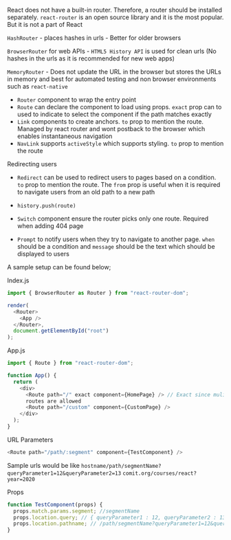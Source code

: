 React does not have a built-in router. Therefore, a router should be installed separately. `react-router` is an open source library and it is the most popular. But it is not a part of React

`HashRouter` - places hashes in urls - Better for older browsers

`BrowserRouter` for web APIs - `HTML5 History API` is used for clean urls (No hashes in the urls as it is recommended for new web apps)

`MemoryRouter` - Does not update the URL in the browser but stores the URLs in memory and best for automated testing and non browser environments such as `react-native`

- `Router` component to wrap the entry point
- `Route` can declare the component to load using props. `exact` prop can to used to indicate to select the component if the path matches exactly
- `Link` components to create anchors. `to` prop to mention the route. Managed by react router and wont postback to the browser which enables instantaneous navigation
- `NavLink` supports `activeStyle` which supports styling. `to` prop to mention the route

Redirecting users

- `Redirect` can be used to redirect users to pages based on a condition. `to` prop to mention the route. The `from` prop is useful when it is required to navigate users from an old path to a new path

- `history.push(route)`

- `Switch` component ensure the router picks only one route. Required when adding 404 page
- `Prompt` to notify users when they try to navigate to another page. `when` should be a condition and `message` should be the text which should be displayed to users

A sample setup can be found below;

Index.js

```js
import { BrowserRouter as Router } from "react-router-dom";

render(
  <Router>
    <App />
  </Router>,
  document.getElementById("root")
);
```

App.js

```js
import { Route } from "react-router-dom";

function App() {
  return (
    <div>
      <Route path="/" exact component={HomePage} /> // Exact since mulitple
      routes are allowed
      <Route path="/custom" component={CustomPage} />
    </div>
  );
}
```

URL Parameters

```js
<Route path="/path/:segment" component={TestComponent} />
```

Sample urls would be like
`hostname/path/segmentName?queryParameter1=12&queryParameter2=13`
`comit.org/courses/react?year=2020`

Props

```js
function TestComponent(props) {
  props.match.params.segment; //segmentName
  props.location.query; // { queryParameter1 : 12, queryParameter2 : 13 }
  props.location.pathname; // /path/segmentName?queryParameter1=12&queryParameter2=13
}
```
